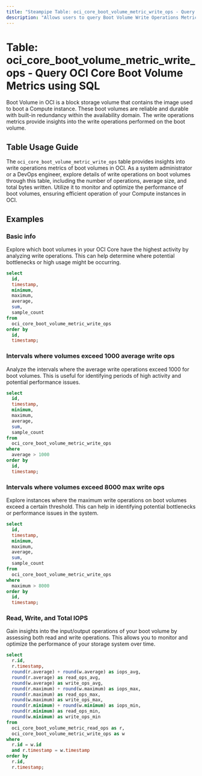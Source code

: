 ```yaml
---
title: "Steampipe Table: oci_core_boot_volume_metric_write_ops - Query OCI Core Boot Volume Metrics using SQL"
description: "Allows users to query Boot Volume Write Operations Metrics in Oracle Cloud Infrastructure (OCI)."
---
```


# Table: oci_core_boot_volume_metric_write_ops - Query OCI Core Boot Volume Metrics using SQL

Boot Volume in OCI is a block storage volume that contains the image used to boot a Compute instance. These boot volumes are reliable and durable with built-in redundancy within the availability domain. The write operations metrics provide insights into the write operations performed on the boot volume.

## Table Usage Guide

The `oci_core_boot_volume_metric_write_ops` table provides insights into write operations metrics of boot volumes in OCI. As a system administrator or a DevOps engineer, explore details of write operations on boot volumes through this table, including the number of operations, average size, and total bytes written. Utilize it to monitor and optimize the performance of boot volumes, ensuring efficient operation of your Compute instances in OCI.

## Examples

### Basic info
Explore which boot volumes in your OCI Core have the highest activity by analyzing write operations. This can help determine where potential bottlenecks or high usage might be occurring.

```sql
select
  id,
  timestamp,
  minimum,
  maximum,
  average,
  sum,
  sample_count
from
  oci_core_boot_volume_metric_write_ops
order by
  id,
  timestamp;
```

### Intervals where volumes exceed 1000 average write ops
Analyze the intervals where the average write operations exceed 1000 for boot volumes. This is useful for identifying periods of high activity and potential performance issues.

```sql
select
  id,
  timestamp,
  minimum,
  maximum,
  average,
  sum,
  sample_count
from
  oci_core_boot_volume_metric_write_ops
where
  average > 1000
order by
  id,
  timestamp;
```

### Intervals where volumes exceed 8000 max write ops
Explore instances where the maximum write operations on boot volumes exceed a certain threshold. This can help in identifying potential bottlenecks or performance issues in the system.

```sql
select
  id,
  timestamp,
  minimum,
  maximum,
  average,
  sum,
  sample_count
from
  oci_core_boot_volume_metric_write_ops
where
  maximum > 8000
order by
  id,
  timestamp;
```

### Read, Write, and Total IOPS
Gain insights into the input/output operations of your boot volume by assessing both read and write operations. This allows you to monitor and optimize the performance of your storage system over time.

```sql
select 
  r.id,
  r.timestamp,
  round(r.average) + round(w.average) as iops_avg,
  round(r.average) as read_ops_avg,
  round(w.average) as write_ops_avg,
  round(r.maximum) + round(w.maximum) as iops_max,
  round(r.maximum) as read_ops_max,
  round(w.maximum) as write_ops_max,
  round(r.minimum) + round(w.minimum) as iops_min,
  round(r.minimum) as read_ops_min,
  round(w.minimum) as write_ops_min
from 
  oci_core_boot_volume_metric_read_ops as r,
  oci_core_boot_volume_metric_write_ops as w
where 
  r.id = w.id
  and r.timestamp = w.timestamp
order by
  r.id,
  r.timestamp;
```